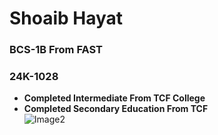 # Shoaib Hayat
### BCS-1B From FAST
### 24K-1028
+ **Completed Intermediate From TCF College**
+ **Completed Secondary Education From TCF**\
![Image2](https://github.com/user-attachments/assets/74691e26-3ccb-42c6-89aa-20f7c97f8e10)
